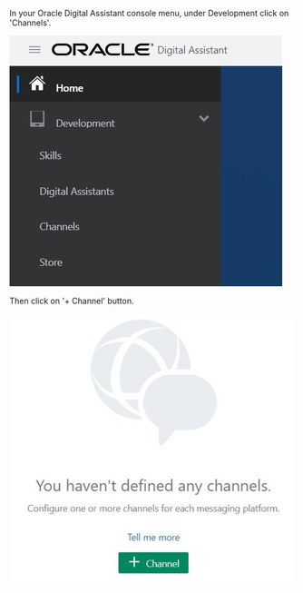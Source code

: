 In your Oracle Digital Assistant console menu, under Development click on 'Channels'.

![Oracle Digital Assistant - channels menu](./assets/oda-channels-menu.jpg)

Then click on '+ Channel' button.

![Oracle Digital Assistant - create channel button](./assets/oda-channels-create-button.jpg)